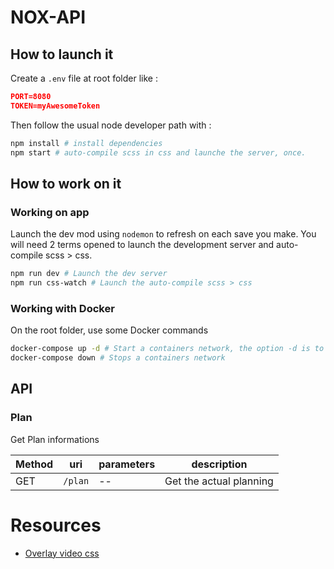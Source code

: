 # NOX-API

## How to launch it
Create a `.env` file at root folder like :

```json
PORT=8080
TOKEN=myAwesomeToken
```

Then follow the usual node developer path with :
```bash
npm install # install dependencies
npm start # auto-compile scss in css and launche the server, once.
```

## How to work on it

### Working on app
Launch the dev mod using `nodemon` to refresh on each save you make. You will need 2 terms opened to launch the development server and auto-compile scss > css.
```bash
npm run dev # Launch the dev server
npm run css-watch # Launch the auto-compile scss > css
```

### Working with Docker
On the root folder, use some Docker commands
```bash
docker-compose up -d # Start a containers network, the option -d is to specify to run it as a daemon
docker-compose down # Stops a containers network
```

## API

### Plan
Get Plan informations

Method | uri | parameters | description
------ | ------ | ------- | ----
GET | `/plan` |  -- | Get the actual planning

# Resources
- [Overlay video css](https://la-cascade.io/effets-video-html5-avec-css-blend-modes/)